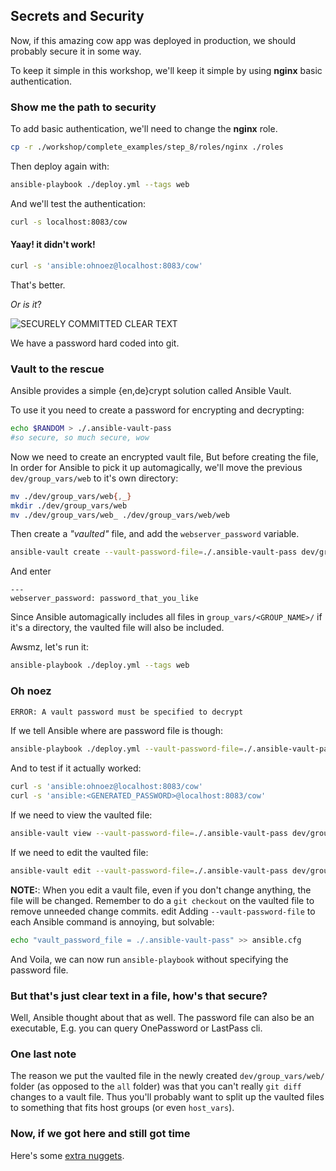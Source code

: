 ## Secrets and Security

Now, if this amazing cow app was deployed in production, we should probably secure it in some way.

To keep it simple in this workshop, we'll keep it simple by using **nginx** basic authentication.

### Show me the path to security

To add basic authentication, we'll need to change the **nginx** role.

```sh
cp -r ./workshop/complete_examples/step_8/roles/nginx ./roles
```

Then deploy again with:

```sh
ansible-playbook ./deploy.yml --tags web
```

And we'll test the authentication:
```sh
curl -s localhost:8083/cow
```

#### Yaay! it didn't work!

```sh
curl -s 'ansible:ohnoez@localhost:8083/cow'
```

That's better.

_Or is it_?

![SECURELY COMMITTED CLEAR TEXT](https://github.com/bigpandaio/ansible-workshop/blob/apprentice-workshop-docker/memez/securez.jpg?raw=true)

We have a password hard coded into git.

### Vault to the rescue

Ansible provides a simple {en,de}crypt solution called Ansible Vault.

To use it you need to create a password for encrypting and decrypting:


```sh
echo $RANDOM > ./.ansible-vault-pass
#so secure, so much secure, wow
```

Now we need to create an encrypted vault file, But before creating the file, In order for Ansible to pick it up automagically, we'll move the previous `dev/group_vars/web` to it's own directory:

```sh
mv ./dev/group_vars/web{,_}
mkdir ./dev/group_vars/web
mv ./dev/group_vars/web_ ./dev/group_vars/web/web
```


Then create a _"vaulted"_ file, and add the `webserver_password` variable.

```sh
ansible-vault create --vault-password-file=./.ansible-vault-pass dev/group_vars/web/vault
```

And enter
```
---
webserver_password: password_that_you_like
```

Since Ansible automagically includes all files in `group_vars/<GROUP_NAME>/` if it's a directory, the vaulted file will also be included.

Awsmz, let's run it:

```sh
ansible-playbook ./deploy.yml --tags web
```

### Oh noez

```sh
ERROR: A vault password must be specified to decrypt
```

If we tell Ansible where are password file is though:

```sh
ansible-playbook ./deploy.yml --vault-password-file=./.ansible-vault-pass --tags web
```

And to test if it actually worked:

```sh
curl -s 'ansible:ohnoez@localhost:8083/cow'
curl -s 'ansible:<GENERATED_PASSWORD>@localhost:8083/cow'
```

If we need to view the vaulted file:

```sh
ansible-vault view --vault-password-file=./.ansible-vault-pass dev/group_vars/web/vault
```

If we need to edit the vaulted file:

```sh
ansible-vault edit --vault-password-file=./.ansible-vault-pass dev/group_vars/web/vault
```

**NOTE:**: When you edit a vault file, even if you don't change anything, the file will be changed. Remember to do a `git checkout` on the vaulted file to remove unneeded change commits.
edit 
Adding `--vault-password-file` to each Ansible command is annoying, but solvable:

```sh
echo "vault_password_file = ./.ansible-vault-pass" >> ansible.cfg
```

And Voila, we can now run `ansible-playbook` without specifying the password file.

### But that's just clear text in a file, how's that secure?

Well, Ansible thought about that as well. The password file can also be an executable, E.g. you can query OnePassword or LastPass cli.

### One last note

The reason we put the vaulted file in the newly created `dev/group_vars/web/` folder (as opposed to the `all` folder) was that you can't really `git diff` changes to a vault file.
Thus you'll probably want to split up the vaulted files to something that fits host groups (or even `host_vars`).

### Now, if we got here and still got time

Here's some [extra nuggets](./9_extra_scale_inheritance_and_tipz.md).
